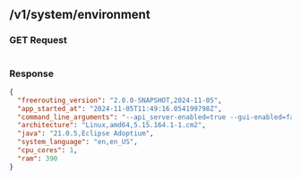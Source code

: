 ## /v1/system/environment

### GET Request

```json

```

### Response

```json
{
  "freerouting_version": "2.0.0-SNAPSHOT,2024-11-05",
  "app_started_at": "2024-11-05T11:49:16.054199798Z",
  "command_line_arguments": "--api_server-enabled=true --gui-enabled=false --feature_flags-save_jobs=1 --user-data-path=/mnt/freerouting",
  "architecture": "Linux,amd64,5.15.164.1-1.cm2",
  "java": "21.0.5,Eclipse Adoptium",
  "system_language": "en,en_US",
  "cpu_cores": 1,
  "ram": 390
}
```